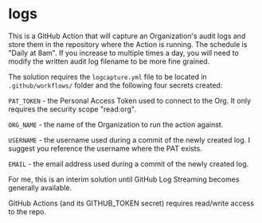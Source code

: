 # logs

This is a  GitHub Action that will capture an Organization's audit logs and store them in the repository where the Action is running.  The schedule is "Daily at 8am".  If you increase to multiple times a day, you will need to modify the written audit log filename to be more fine grained.

The solution requires the `logcapture.yml` file to be located in `.github/workflows/` folder and the following four secrets created:

`PAT_TOKEN` - the Personal Access Token used to connect to the Org.  It only requires the security scope "read:org".

`ORG_NAME` - the name of the Organization to run the action against.

`USERNAME` - the username used during a commit of the newly created log.  I suggest you reference the username where the PAT exists.

`EMAIL` - the email address used during a commit of the newly created log.

For me, this is an interim solution until GitHub Log Streaming becomes generally available.

GitHub Actions (and its GITHUB_TOKEN secret) requires read/write access to the repo.
